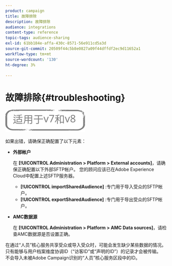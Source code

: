 ```yaml
---
product: campaign
title: 故障排除
description: 故障排除
audience: integrations
content-type: reference
topic-tags: audience-sharing
exl-id: 61bb184e-affa-430c-8571-56e911cd5a3d
source-git-commit: 20509f44c5b8e0827a09f44dffdf2ec9d11652a1
workflow-type: tm+mt
source-wordcount: '130'
ht-degree: 3%

---
```


# 故障排除{#troubleshooting}

![](../../assets/common.svg)

如果出错，请确保正确配置了以下元素：

* **外部帐户**

   在 **[!UICONTROL Administration > Platform > External accounts]**，请确保正确配置以下外部SFTP帐户。 您的顾问应该已在Adobe Experience Cloud中配置上述SFTP服务器。

   * **[!UICONTROL importSharedAudience]** :专门用于导入受众的SFTP帐户。
   * **[!UICONTROL exportSharedAudience]** :专门用于导出受众的SFTP帐户。

* **AMC数据源**

   在 **[!UICONTROL Administration > Platform > AMC Data sources]**，请检查AMC数据源是否设置正确。

在通过“人员”核心服务共享受众或导入受众时，可能会发生缺少某些数据的情况。 只有能够与用户档案维度协调ID（“访客ID”或“声明的ID”）的记录才会被传输。 不会导入未被Adobe Campaign识别的“人员”核心服务区段中的ID。
